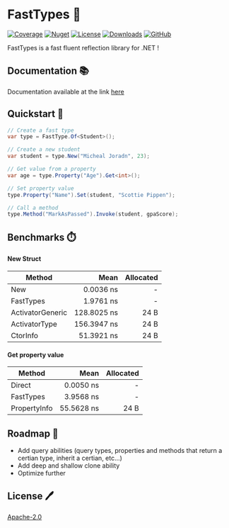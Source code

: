 ﻿
# FastTypes 💨

[![Coverage](https://img.shields.io/badge/build-100%25-brightgreen?label=Coverage)]()
[![Nuget](https://img.shields.io/nuget/v/FastTypes?style=flat-square)](https://www.nuget.org/packages/FastTypes/)
[![License](https://img.shields.io/github/license/yoeden/fasttypes?style=flat-square)](https://github.com/yoeden/fasttypes/blob/master/LICENSE.md)
[![Downloads](https://img.shields.io/nuget/dt/fasttypes?style=flat-square)](https://www.nuget.org/packages/FastTypes/)
[![GitHub](https://img.shields.io/badge/-source-181717.svg?logo=GitHub)](https://github.com/yoeden/fasttypes)

FastTypes is a fast fluent reflection library for .NET !

## Documentation 📚

Documentation available at the link [here](/docs/README.md)


## Quickstart 🏃

```csharp
// Create a fast type
var type = FastType.Of<Student>();

// Create a new student
var student = type.New("Micheal Joradn", 23);

// Get value from a property
var age = type.Property("Age").Get<int>();

// Set property value
type.Property("Name").Set(student, "Scottie Pippen");

// Call a method
type.Method("MarkAsPassed").Invoke(student, gpaScore);
```
## Benchmarks ⏱️

#### New Struct
| Method           | Mean        | Allocated |
|----------------- |------------:|----------:|
| New              |   0.0036 ns |         - |
| FastTypes        |   1.9761 ns |         - |
| ActivatorGeneric | 128.8025 ns |      24 B |
| ActivatorType    | 156.3947 ns |      24 B |
| CtorInfo         |  51.3921 ns |      24 B |

#### Get property value

| Method        | Mean       | Allocated |
|-------------- |-----------:|----------:|
| Direct        |  0.0050 ns |         - |
| FastTypes     |  3.9568 ns |         - |
| PropertyInfo  | 55.5628 ns |      24 B |

## Roadmap 🚧

- Add query abilities (query types, properties and methods that return a certian type, inherit a certian, etc...)
- Add deep and shallow clone ability
- Optimize further 

## License 🖊️

[Apache-2.0](https://choosealicense.com/licenses/apache-2.0/)

